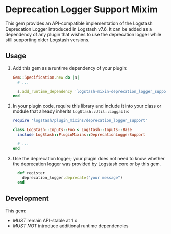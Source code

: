 # Deprecation Logger Support Mixim

This gem provides an API-compatible implementation of the Logstash Deprecation
Logger introduced in Logstash v7.6. It can be added as a dependency of any
plugin that wishes to use the deprecation logger while still supporting older
Logstash versions.

## Usage

1. Add this gem as a runtime dependency of your plugin:

    ~~~ ruby
    Gem::Specification.new do |s|
      # ...

      s.add_runtime_dependency 'logstash-mixin-deprecation_logger_support', '~>1.0'
    end
    ~~~

2. In your plugin code, require this library and include it into your class or
   module that already inherits `LogStash::Util::Loggable`:

    ~~~ ruby
    require 'logstash/plugin_mixins/deprecation_logger_support'

    class LogStash::Inputs::Foo < Logstash::Inputs::Base
      include LogStash::PluginMixins::DeprecationLoggerSupport

      # ...
    end
    ~~~

3. Use the deprecation logger; your plugin does not need to know whether the
   deprecation logger was provided by Logstash core or by this gem.

    ~~~ ruby
      def register
        deprecation_logger.deprecate("your message")
      end
    ~~~

## Development

This gem:
 - *MUST* remain API-stable at 1.x
 - *MUST NOT* introduce additional runtime dependencies
